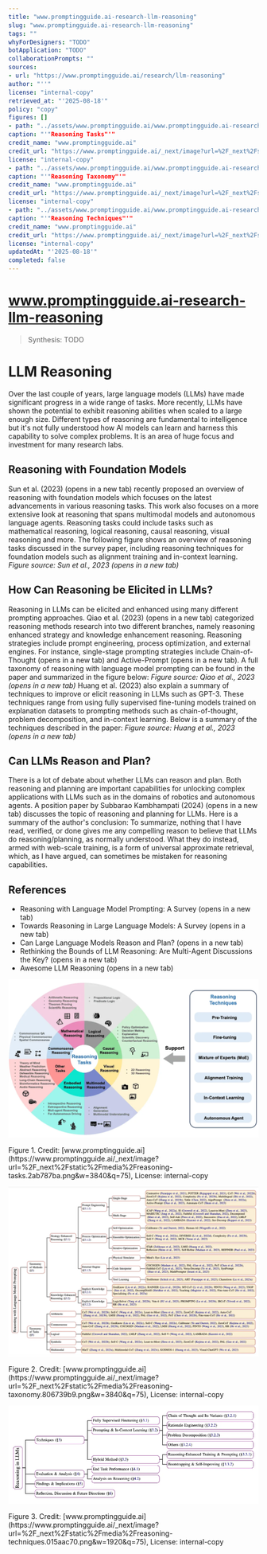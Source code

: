 ```yaml
---
title: "www.promptingguide.ai-research-llm-reasoning"
slug: "www.promptingguide.ai-research-llm-reasoning"
tags: ""
whyForDesigners: "TODO"
botApplication: "TODO"
collaborationPrompts: ""
sources:
- url: "https://www.promptingguide.ai/research/llm-reasoning"
author: "''"
license: "internal-copy"
retrieved_at: "'2025-08-18'"
policy: "copy"
figures: []
- path: "../assets/www.promptingguide.ai/www.promptingguide.ai-research-llm-reasoning/b151f4378e09.webp"
caption: "'"Reasoning Tasks"'"
credit_name: "www.promptingguide.ai"
credit_url: "https://www.promptingguide.ai/_next/image?url=%2F_next%2Fstatic%2Fmedia%2Freasoning-tasks.2ab787ba.png&w=3840&q=75"
license: "internal-copy"
- path: "../assets/www.promptingguide.ai/www.promptingguide.ai-research-llm-reasoning/3deb8491bf18.webp"
caption: "'"Reasoning Taxonomy"'"
credit_name: "www.promptingguide.ai"
credit_url: "https://www.promptingguide.ai/_next/image?url=%2F_next%2Fstatic%2Fmedia%2Freasoning-taxonomy.806739b9.png&w=3840&q=75"
license: "internal-copy"
- path: "../assets/www.promptingguide.ai/www.promptingguide.ai-research-llm-reasoning/915d2969bed4.webp"
caption: "'"Reasoning Techniques"'"
credit_name: "www.promptingguide.ai"
credit_url: "https://www.promptingguide.ai/_next/image?url=%2F_next%2Fstatic%2Fmedia%2Freasoning-techniques.015aac70.png&w=1920&q=75"
license: "internal-copy"
updatedAt: "'2025-08-18'"
completed: false
---
```


# www.promptingguide.ai-research-llm-reasoning

> Synthesis: TODO

# LLM Reasoning
Over the last couple of years, large language models (LLMs) have made significant progress in a wide range of tasks. More recently, LLMs have shown the potential to exhibit reasoning abilities when scaled to a large enough size. Different types of reasoning are fundamental to intelligence but it's not fully understood how AI models can learn and harness this capability to solve complex problems. It is an area of huge focus and investment for many research labs.
## Reasoning with Foundation Models
Sun et al. (2023) (opens in a new tab) recently proposed an overview of reasoning with foundation models which focuses on the latest advancements in various reasoning tasks. This work also focuses on a more extensive look at reasoning that spans multimodal models and autonomous language agents.
Reasoning tasks could include tasks such as mathematical reasoning, logical reasoning, causal reasoning, visual reasoning and more. The following figure shows an overview of reasoning tasks discussed in the survey paper, including reasoning techniques for foundation models such as alignment training and in-context learning.
*Figure source: Sun et al., 2023 (opens in a new tab)*
## How Can Reasoning be Elicited in LLMs?
Reasoning in LLMs can be elicited and enhanced using many different prompting approaches. Qiao et al. (2023) (opens in a new tab) categorized reasoning methods research into two different branches, namely reasoning enhanced strategy and knowledge enhancement reasoning. Reasoning strategies include prompt engineering, process optimization, and external engines. For instance, single-stage prompting strategies include Chain-of-Thought (opens in a new tab) and Active-Prompt (opens in a new tab). A full taxonomy of reasoning with language model prompting can be found in the paper and summarized in the figure below:
*Figure source: Qiao et al., 2023 (opens in a new tab)*
Huang et al. (2023) also explain a summary of techniques to improve or elicit reasoning in LLMs such as GPT-3. These techniques range from using fully supervised fine-tuning models trained on explanation datasets to prompting methods such as chain-of-thought, problem decomposition, and in-context learning. Below is a summary of the techniques described in the paper:
*Figure source: Huang et al., 2023 (opens in a new tab)*
## Can LLMs Reason and Plan?
There is a lot of debate about whether LLMs can reason and plan. Both reasoning and planning are important capabilities for unlocking complex applications with LLMs such as in the domains of robotics and autonomous agents. A position paper by Subbarao Kambhampati (2024) (opens in a new tab) discusses the topic of reasoning and planning for LLMs.
Here is a summary of the author's conclusion:
To summarize, nothing that I have read, verified, or done gives me any compelling reason to believe that LLMs do reasoning/planning, as normally understood. What they do instead, armed with web-scale training, is a form of universal approximate retrieval, which, as I have argued, can sometimes be mistaken for reasoning capabilities.
## References
- Reasoning with Language Model Prompting: A Survey (opens in a new tab)
- Towards Reasoning in Large Language Models: A Survey (opens in a new tab)
- Can Large Language Models Reason and Plan? (opens in a new tab)
- Rethinking the Bounds of LLM Reasoning: Are Multi-Agent Discussions the Key? (opens in a new tab)
- Awesome LLM Reasoning (opens in a new tab)

!["Reasoning Tasks"](../assets/www.promptingguide.ai/www.promptingguide.ai-research-llm-reasoning/b151f4378e09.webp)
<figcaption>Figure 1. Credit: [www.promptingguide.ai](https://www.promptingguide.ai/_next/image?url=%2F_next%2Fstatic%2Fmedia%2Freasoning-tasks.2ab787ba.png&w=3840&q=75), License: internal-copy</figcaption>

!["Reasoning Taxonomy"](../assets/www.promptingguide.ai/www.promptingguide.ai-research-llm-reasoning/3deb8491bf18.webp)
<figcaption>Figure 2. Credit: [www.promptingguide.ai](https://www.promptingguide.ai/_next/image?url=%2F_next%2Fstatic%2Fmedia%2Freasoning-taxonomy.806739b9.png&w=3840&q=75), License: internal-copy</figcaption>

!["Reasoning Techniques"](../assets/www.promptingguide.ai/www.promptingguide.ai-research-llm-reasoning/915d2969bed4.webp)
<figcaption>Figure 3. Credit: [www.promptingguide.ai](https://www.promptingguide.ai/_next/image?url=%2F_next%2Fstatic%2Fmedia%2Freasoning-techniques.015aac70.png&w=1920&q=75), License: internal-copy</figcaption>
